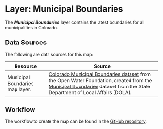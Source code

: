# Layer: Municipal Boundaries #

The ***Municipal Boundaries*** layer contains the latest boundaries for all municipalities in Colorado.

## Data Sources ##

The following are data sources for this map:

| **Resource** | **Source** |
| -- | -- |
| Municipal Boundaries map layer. | [Colorado Municipal Boundaries dataset](https://data.openwaterfoundation.org/state/co/dola/municipal-boundaries) from the Open Water Foundation, created from the [Municipal Boundaries](https://demography.dola.colorado.gov/assets/html/gis.html) dataset from the State Department of Local Affairs (DOLA). |

## Workflow

The workflow to create the map can be found in the [GitHub repository](https://github.com/OpenWaterFoundation/owf-infomapper-co-clear/tree/master/workflow/BasinEntities/Municipal-Municipalities).
